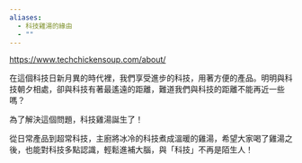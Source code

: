 ```yaml
---
aliases:
  - 科技雞湯的緣由
  - ""
---
```


https://www.techchickensoup.com/about/

在這個科技日新月異的時代裡，我們享受進步的科技，用著方便的產品。明明與科技朝夕相處，卻與科技有著最遙遠的距離，難道我們與科技的距離不能再近一些嗎？

為了解決這個問題，科技雞湯誕生了！

從日常產品到超常科技，主廚將冰冷的科技煮成溫暖的雞湯，希望大家喝了雞湯之後，也能對科技多點認識，輕鬆進補大腦，與「科技」不再是陌生人！